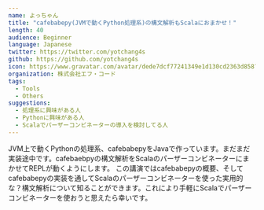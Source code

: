 ```yaml
---
name: よっちゃん
title: "cafebabepy(JVMで動くPython処理系)の構文解析もScalaにおまかせ！"
length: 40
audience: Beginner
language: Japanese
twitter: https://twitter.com/yotchang4s
github: https://github.com/yotchang4s
icon: https://www.gravatar.com/avatar/dede7dcf77241349e1d130cd2363d858?s=200
organization: 株式会社エフ・コード
tags:
  - Tools
  - Others
suggestions:
  - 処理系に興味がある人
  - Pythonに興味がある人
  - Scalaでパーザーコンビネーターの導入を検討してる人
---
```

JVM上で動くPythonの処理系、cafebabepyをJavaで作っています。まだまだ実装途中です。cafebaebpyの構文解析をScalaのパーザーコンビネーターにまかせてREPLが動くようにします。
この講演ではcafebabepyの概要、そしてcafebabepyの実装を通してScalaのパーザーコンビネーターを使った実用的な？構文解析について知ることができます。これにより手軽にScalaでパーザーコンビネーターを使おうと思えたら幸いです。
